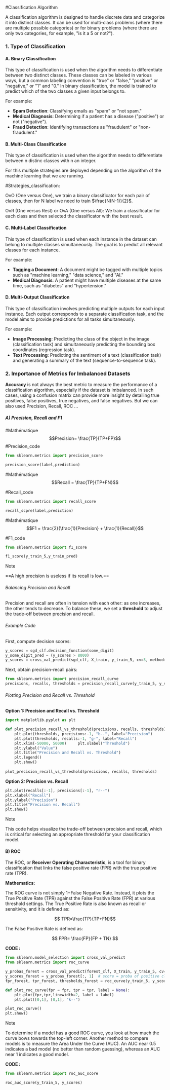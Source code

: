 #Classification Algorithm

A classification algorithm is designed to handle discrete data and categorize it into distinct classes. It can be used for multi-class problems (where there are multiple possible categories) or for binary problems (where there are only two categories, for example, "is it a 5 or not?").

### 1. Type of Classification

#### A. **Binary Classification**

This type of classification is used when the algorithm needs to differentiate between two distinct classes. These classes can be labeled in various ways, but a common labeling convention is "true" or "false," "positive" or "negative," or "1" and "0." In binary classification, the model is trained to predict which of the two classes a given input belongs to.

For example:

- **Spam Detection**: Classifying emails as "spam" or "not spam."
- **Medical Diagnosis**: Determining if a patient has a disease ("positive") or not ("negative").
- **Fraud Detection**: Identifying transactions as "fraudulent" or "non-fraudulent."

#### B. Multi-Class Classification

This type of classification is used when the algorithm needs to differentiate between n distinc classes with n an integer. 

For this multiple strategies are deployed depending on the algorithm of the machine learning that we are running.

#Strategies_classification:

OvO (One versus One), we train a binary classificator for each pair of classes, then for N label we need to train $\frac{N(N-1)}{2}$.

OvR (One versus Rest) or OvA (One versus All): We train a classificator for each class and then selected the classificator with the best result.


#### C. **Multi-Label Classification**

This type of classification is used when each instance in the dataset can belong to multiple classes simultaneously. The goal is to predict all relevant classes for each instance.

For example:

- **Tagging a Document**: A document might be tagged with multiple topics such as "machine learning," "data science," and "AI."
- **Medical Diagnosis**: A patient might have multiple diseases at the same time, such as "diabetes" and "hypertension."

#### D. **Multi-Output Classification**

This type of classification involves predicting multiple outputs for each input instance. Each output corresponds to a separate classification task, and the model aims to provide predictions for all tasks simultaneously.

For example:

- **Image Processing**: Predicting the class of the object in the image (classification task) and simultaneously predicting the bounding box coordinates (regression task).
- **Text Processing**: Predicting the sentiment of a text (classification task) and generating a summary of the text (sequence-to-sequence task).

### 2. Importance of Metrics for Imbalanced Datasets

**Accuracy** is not always the best metric to measure the performance of a classification algorithm, especially if the dataset is imbalanced. 
In such cases, using a confusion matrix can provide more insight by detailing true positives, false positives, true negatives, and false negatives.
But we can also used Precision, Recall, ROC ...

##### A) Precision, Recall and F1



#Mathématique 
$$Precision= \frac{TP}{TP+FP}$$
#Precision_code

```Python
from sklearn.metrics import precision_score

precision_score(label,prediction)

```

#Mathématique 
$$Recall = \frac{TP}{TP+FN}$$

#Recall_code

```Python
from sklearn.metrics import recall_score

recall_scpre(label,prediction)
```



#Mathématique 
$$F1 = \frac{2}{\frac{1}{Precision} + \frac{1}{Recall}}$$

#F1_code

```Python
from sklearn.metrics import f1_score

f1_score(y_train_5,y_train_pred)
```

> [!NOTE]
> ==A high precision is useless if its recall is low.==

###### Balancing Precision and Recall

Precision and recall are often in tension with each other: as one increases, the other tends to decrease. To balance these, we set a **threshold** to adjust the trade-off between precision and recall.

###### Example Code

First, compute decision scores:





```PYTHON
y_scores = sgd_clf.decision_function(some_digit) 
y_some_digit_pred = (y_scores > 8000)  
y_scores = cross_val_predict(sgd_clf, X_train, y_train_5, cv=3, method="decision_function")
```

Next, obtain precision-recall pairs:

```Python
from sklearn.metrics import precision_recall_curve  
precisions, recalls, thresholds = precision_recall_curve(y_train_5, y_scores)
```

###### Plotting Precision and Recall vs. Threshold

**Option 1: Precision and Recall vs. Threshold**


```Python
import matplotlib.pyplot as plt  

def plot_precision_recall_vs_threshold(precisions, recalls, thresholds):     
	plt.plot(thresholds, precisions:-1, "b--", label="Precision")     
	plt.plot(thresholds, recalls:-1, "g-", label="Recall")     
	plt.xlim(-50000, 50000)     plt.xlabel("Threshold")     
	plt.ylabel("Value")     
	plt.title("Precision and Recall vs. Threshold")     
	plt.legend()     
	plt.show()  
	
plot_precision_recall_vs_threshold(precisions, recalls, thresholds)
```

**Option 2: Precision vs. Recall**


```Python
plt.plot(recalls[:-1], precisions[:-1], "r--") 
plt.xlabel("Recall") 
plt.ylabel("Precision") 
plt.title("Precision vs. Recall") 
plt.show()
```

> [!NOTE]
> This code helps visualize the trade-off between precision and recall, which is critical for selecting an appropriate threshold for your classification model.



#### B) ROC


The ROC, or **Receiver Operating Characteristic**, is a tool for binary classification that links the false positive rate (FPR) with the true positive rate (TPR).

**Mathematics:**

The ROC curve is not simply 1−False Negative Rate. Instead, it plots the True Positive Rate (TPR) against the False Positive Rate (FPR) at various threshold settings. The True Positive Rate is also known as recall or sensitivity, and it is defined as:

$$
TPR=\frac{TP}{TP+FN}​
$$

The False Positive Rate is defined as:


$$
FPR= \frac{FP}{FP + TN}
$$


**CODE :**

```Python
from sklearn.model_selection import cross_val_predict
from sklearn.metrics import roc_curve

y_probas_forest = cross_val_predict(forest_clf, X_train, y_train_5, cv=3, method="predict_proba")
y_scores_forest = y_probas_forest[:, 1]  # score = proba of positive class
fpr_forest, tpr_forest, thresholds_forest = roc_curve(y_train_5, y_scores_forest)
```

```Python
def plot_roc_curve(fpr = fpr, tpr = tpr, label = None):
    plt.plot(fpr,tpr,linewidth=2, label = label)
    plt.plot([0,1], [0,1], "k--")

plot_roc_curve()
plt.show()
```

> [!NOTE]
> To determine if a model has a good ROC curve, you look at how much the curve bows towards the top-left corner. Another method to compare models is to measure the Area Under the Curve (AUC). An AUC near 0.5 indicates a bad model (no better than random guessing), whereas an AUC near 1 indicates a good model.

**CODE :**

```Python
from sklearn.metrics import roc_auc_score

roc_auc_score(y_train_5, y_scores)
